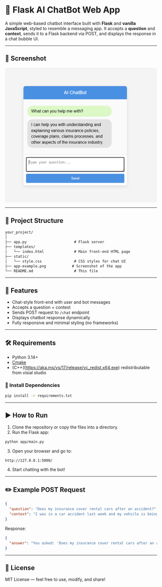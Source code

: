 # 🧠 Flask AI ChatBot Web App

A simple web-based chatbot interface built with **Flask** and **vanilla JavaScript**, styled to resemble a messaging app. It accepts a **question** and **context**, sends it to a Flask backend via POST, and displays the response in a chat bubble UI.

---

## 📸 Screenshot

![App Screenshot](app-example.png)

---

## 📂 Project Structure

```
your_project/
│
├── app.py                      # Flask server
├── templates/
│   └── index.html              # Main front-end HTML page
├── static/
│   └── style.css               # CSS styles for chat UI
├── app-example.png            # Screenshot of the app
└── README.md                   # This file
```

---

## 🚀 Features

- Chat-style front-end with user and bot messages  
- Accepts a question + context  
- Sends POST request to `/chat` endpoint  
- Displays chatbot response dynamically  
- Fully responsive and minimal styling (no frameworks)

---

## 🛠️ Requirements

- Python 3.14+
- [Cmake](https://github.com/Kitware/CMake/releases/download/v4.1.2/cmake-4.1.2-windows-x86_64.msi)
- (C++](https://aka.ms/vs/17/release/vc_redist.x64.exe) redistributable from visial studio

### 🔧 Install Dependencies

```bash
pip install -r requirements.txt
```

---

## ▶️ How to Run

1. Clone the repository or copy the files into a directory.
2. Run the Flask app:

```bash
python app/main.py
```

3. Open your browser and go to:

```
http://127.0.0.1:5000/
```

4. Start chatting with the bot!


---

## ✏️ Example POST Request

```json
{
  "question": "Does my insurance cover rental cars after an accident?",
  "context": "I was in a car accident last week and my vehicle is being repaired. I have comprehensive coverage with XYZ Insurance."
}
```

Response:

```json
{
  "answer": "You asked: 'Does my insurance cover rental cars after an accident?'. Based on the context: 'I was in a car accident last week and my vehicle is being repaired. I have comprehensive coverage with XYZ Insurance.', the answer is likely related to rental reimbursement under your policy."
}
```



---

## 📄 License

MIT License — feel free to use, modify, and share!
